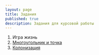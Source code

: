 ```yaml
---
layout: page
title: Задания
published: true
description: Задания для курсовой работы
---
```


1. Игра жизнь
1. [Многоугольник и точка](point_polygon)
1. [Колонизация](colonisation)
